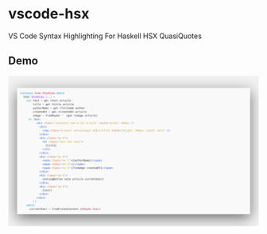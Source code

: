 # vscode-hsx

VS Code Syntax Highlighting For Haskell HSX QuasiQuotes

## Demo

![Demo](./demo.png)
